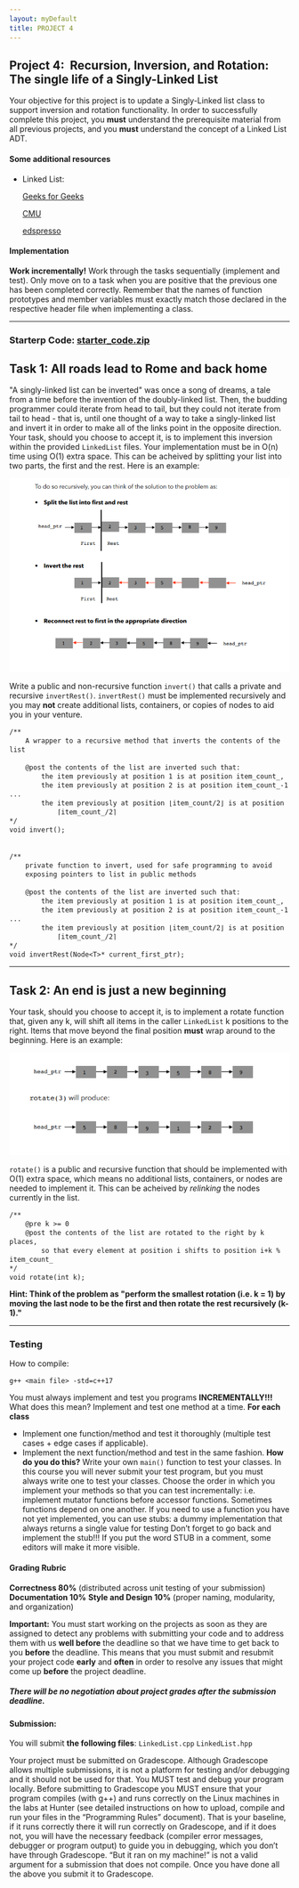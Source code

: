 ```yaml
---
layout: myDefault
title: PROJECT 4
---
```


## Project 4: &nbsp;Recursion, Inversion, and Rotation: The single life of a Singly-Linked List

Your objective for this project is to update a Singly-Linked list class to support inversion and rotation functionality. In order to successfully complete this project, you **must** understand the prerequisite material from all previous projects, and you **must** understand the concept of a Linked List ADT.


#### Some additional resources

* Linked List:

    [Geeks for Geeks](https://www.geeksforgeeks.org/linked-list-set-1-introduction/)  

    [CMU](https://www.cs.cmu.edu/~adamchik/15-121/lectures/Linked%20Lists/linked%20lists.html)

    [edspresso](https://www.educative.io/edpresso/what-is-a-linked-list)

#### Implementation

**Work incrementally!** Work through the tasks sequentially (implement and test). Only move on to a task when you are positive that the previous one has been completed correctly. Remember that the names of function prototypes and member variables must exactly match those declared in the respective header file when implementing a class.

---

### Starterp Code:  [starter_code.zip](starter_code.zip)

## Task 1: All roads lead to Rome and back home 

"A singly-linked list can be inverted" was once a song of dreams, a tale from a time before the invention of the doubly-linked list. Then, the budding programmer could iterate from head to tail, but they could not iterate from tail to head - that is, until one thought of a way to take a singly-linked list and invert it in order to make all of the links point in the opposite direction. Your task, should you choose to accept it, is to implement this inversion within the provided `LinkedList` files. Your implementation must be in O(n) time using O(1) extra space. This can be acheived by splitting your list into two parts, the first and the rest. Here is an example:

![Example of Singly-Linked List Inversion](singly_inversion.png)

Write a public and non-recursive function `invert()` that calls a private and recursive `invertRest()`. `invertRest()` must be implemented recursively and you may **not** create additional lists, containers, or copies of nodes to aid you in your venture.

```
/** 
    A wrapper to a recursive method that inverts the contents of the list

    @post the contents of the list are inverted such that:
        the item previously at position 1 is at position item_count_,
        the item previously at position 2 is at position item_count_-1 ...
        the item previously at position ⌊item_count/2⌋ is at position 
            ⌈item_count_/2⌉
*/
void invert();


/**
    private function to invert, used for safe programming to avoid 
    exposing pointers to list in public methods

    @post the contents of the list are inverted such that:
        the item previously at position 1 is at position item_count_,
        the item previously at position 2 is at position item_count_-1 ...
        the item previously at position ⌊item_count/2⌋ is at position
            ⌈item_count_/2⌉
*/
void invertRest(Node<T>* current_first_ptr); 
```

---

## Task 2: An end is just a new beginning

Your task, should you choose to accept it, is to implement a rotate function that, given any k, will shift all items in the caller `LinkedList` k positions to the right. Items that move beyond the final position **must** wrap around to the beginning. Here is an example:

![Example of Singly-Linked List Inversion](singly_rotation.png)

`rotate()` is a public and recursive function that should be implemented with O(1) extra space, which means no additional lists, containers, or nodes are needed to implement it. This can be acheived by _relinking_ the nodes currently in the list.

```
/**
    @pre k >= 0
    @post the contents of the list are rotated to the right by k places, 
        so that every element at position i shifts to position i+k % item_count_
*/
void rotate(int k);

```

**Hint: Think of the problem as "perform the smallest rotation (i.e. k = 1) by moving the last node to be the first and then rotate the rest recursively (k-1)."**

---

### Testing

How to compile:

```
g++ <main file> -std=c++17
```

You must always implement and test you programs **INCREMENTALLY!!!**
What does this mean? Implement and test one method at a time.
**For each class**
* Implement one function/method and test it thoroughly (multiple test cases + edge cases if applicable).
* Implement the next function/method and test in the same fashion.
    **How do you do this?** Write your own `main()` function to test your classes. In this course you will never submit your test program, but you must always write one to test your classes. Choose the order in which you implement your methods so that you can test incrementally: i.e. implement mutator functions before accessor functions. Sometimes functions depend on one another. If you need to use a function you have not yet implemented, you can use stubs: a dummy implementation that always returns a single value for testing Don’t forget to go back and implement the stub!!! If you put the word STUB in a comment, some editors will make it more visible.

#### Grading Rubric
**Correctness 80%** (distributed across unit testing of your submission)
**Documentation 10%**
**Style and Design 10%** (proper naming, modularity, and organization)

**Important:** You must start working on the projects as soon as they are assigned to detect any problems with submitting your code and to address them with us **well before** the deadline so that we have time to get back to you **before** the deadline. This means that you must submit and resubmit your project code **early** and **often** in order to resolve any issues that might come up **before** the project deadline.
##### There will be no negotiation about project grades after the submission deadline. #####
  
#### Submission:
You will submit **the following files**:
`LinkedList.cpp`
`LinkedList.hpp`

Your project must be submitted on Gradescope. Although Gradescope allows multiple submissions, it is not a platform for testing and/or debugging and it should not be used for that. You MUST test and debug your program locally. Before submitting to Gradescope you MUST ensure that your program compiles (with g++) and runs correctly on the Linux machines in the labs at Hunter (see detailed instructions on how to upload, compile and run your files in the “Programming Rules” document). That is your baseline, if it runs correctly there it will run correctly on Gradescope, and if it does not, you will have the necessary feedback (compiler error messages, debugger or program output) to guide you in debugging, which you don’t have through Gradescope. “But it ran on my machine!” is not a valid argument for a submission that does not compile. Once you have done all the above you submit it to Gradescope.
